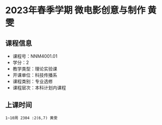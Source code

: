 # 2023年春季学期 微电影创意与制作 黄雯






## 课程信息

- 课程号：NNM4001.01
- 学分：2
- 教学类型：理论实验课
- 开课单位：科技传播系
- 课程类别：专业选修
- 课程层次：本科计划内课程

## 上课时间

```
1~10周 2304 :2(6,7) 黄雯
```

